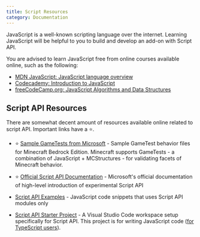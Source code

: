 ```yaml
---
title: Script Resources
category: Documentation
---
```


JavaScript is a well-known scripting language over the internet. Learning JavaScript will be helpful to you to build and develop an add-on with Script API.

You are advised to learn JavaScript free from online courses available online, such as the following:

-   [MDN JavaScript: JavaScript language overview](https://developer.mozilla.org/en-US/docs/Web/JavaScript/Language_Overview)
-   [Codecademy: Introduction to JavaScript](https://www.codecademy.com/learn/introduction-to-javascript)
-   [freeCodeCamp.org: JavaScript Algorithms and Data Structures](https://www.freecodecamp.org/learn/javascript-algorithms-and-data-structures/)

## Script API Resources

There are somewhat decent amount of resources available online related to script API. Important links have a ⭐.

-   ⭐ [Sample GameTests from Microsoft](https://github.com/microsoft/minecraft-gametests) - Sample GameTest behavior files for Minecraft Bedrock Edition. Minecraft supports GameTests - a combination of JavaScript + MCStructures - for validating facets of Minecraft behavior.

-   ⭐ [Official Script API Documentation](https://learn.microsoft.com/en-us/minecraft/creator/scriptapi/) - Microsoft's official documentation of high-level introduction of experimental Script API

-   [Script API Examples](https://github.com/JaylyDev/ScriptAPI) - JavaScript code snippets that uses Script API modules only

-   [Script API Starter Project](https://github.com/JaylyDev/scriptapi-starter) - A Visual Studio Code workspace setup specifically for Script API. This project is for writing JavaScript code ([for TypeScript users](scripting/typescript#script-api)).


